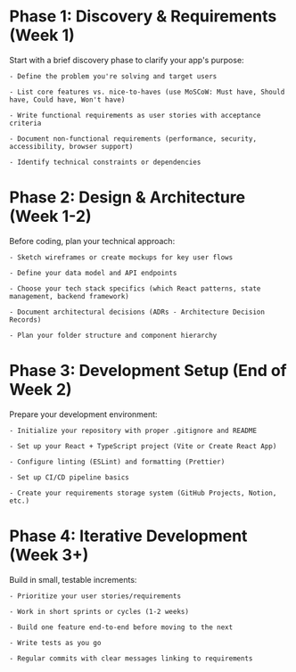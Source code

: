 # Phase 1: Discovery & Requirements (Week 1)

Start with a brief discovery phase to clarify your app's purpose:

    - Define the problem you're solving and target users

    - List core features vs. nice-to-haves (use MoSCoW: Must have, Should have, Could have, Won't have)

    - Write functional requirements as user stories with acceptance criteria

    - Document non-functional requirements (performance, security, accessibility, browser support)

    - Identify technical constraints or dependencies

# Phase 2: Design & Architecture (Week 1-2)

Before coding, plan your technical approach:

    - Sketch wireframes or create mockups for key user flows

    - Define your data model and API endpoints

    - Choose your tech stack specifics (which React patterns, state management, backend framework)

    - Document architectural decisions (ADRs - Architecture Decision Records)

    - Plan your folder structure and component hierarchy

# Phase 3: Development Setup (End of Week 2)

Prepare your development environment:

    - Initialize your repository with proper .gitignore and README

    - Set up your React + TypeScript project (Vite or Create React App)

    - Configure linting (ESLint) and formatting (Prettier)

    - Set up CI/CD pipeline basics

    - Create your requirements storage system (GitHub Projects, Notion, etc.)

# Phase 4: Iterative Development (Week 3+)

Build in small, testable increments:

    - Prioritize your user stories/requirements

    - Work in short sprints or cycles (1-2 weeks)

    - Build one feature end-to-end before moving to the next

    - Write tests as you go

    - Regular commits with clear messages linking to requirements
